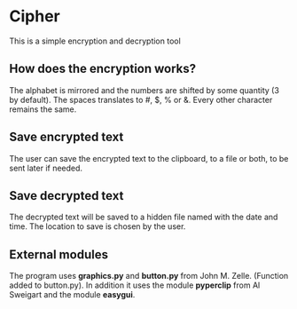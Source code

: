 # Cipher
This is a simple encryption and decryption tool

## How does the encryption works?
The alphabet is mirrored and the numbers are shifted by some quantity (3 by default).
The spaces translates to #, $, % or &.
Every other character remains the same.

## Save encrypted text
The user can save the encrypted text to the clipboard, to a file or both, to be sent later if needed.

## Save decrypted text
The decrypted text will be saved to a hidden file named with the date and time.
The location to save is chosen by the user.

## External modules
The program uses **graphics.py** and **button.py** from John M. Zelle. (Function added to button.py). In addition it uses the module **pyperclip** from Al Sweigart and the module **easygui**.